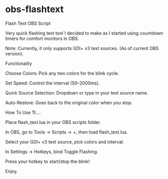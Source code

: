 # obs-flashtext

Flash Text OBS Script

Very quick flashing text tool I decided to make as I started using countdown timers for comfort monitors in OBS. 

Note: Currently, it only supports GDI+ v3 text sources. (As of current OBS version).

Functionality

Choose Colors: Pick any two colors for the blink cycle.

Set Speed: Control the interval (50–2000ms).

Quick Source Selection: Dropdown or type in your text source name.

Auto-Restore: Goes back to the original color when you stop.

How To Use Tt....

Place flash_text.lua in your OBS scripts folder.

In OBS, go to Tools → Scripts → +, then load flash_text.lua.

Select your GDI+ v3 text source, pick colors and interval.

In Settings → Hotkeys, bind Toggle Flashing.

Press your hotkey to start/stop the blink!

Enjoy.
